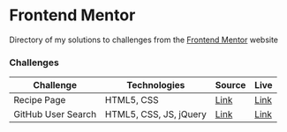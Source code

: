 # Frontend Mentor
Directory of my solutions to challenges from the [Frontend Mentor](https://www.frontendmentor.io) website 

### Challenges
| Challenge | Technologies | Source  | Live |
|---------------|--------|-------|-----------|
| Recipe Page  | HTML5, CSS | [Link](https://github.com/MikosHub/frontend-mentor/tree/ec009b293cfa490ed10155cce1fb9bc49237a221/recipe-page) | [Link](https://mikoshub.github.io/frontend-mentor/recipe-page/)|
| GitHub User Search | HTML5, CSS, JS, jQuery | [Link](https://github.com/MikosHub/frontend-mentor/tree/main/github-user-search-app) | [Link](https://mikoshub.github.io/frontend-mentor/github-user-search-app)
